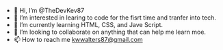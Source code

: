 - 👋 Hi, I’m @TheDevKev87
- 👀 I’m interested in learing to code for the fisrt time and tranfer into tech.
- 🌱 I’m currently learning HTML, CSS, and Jave Script.
- 💞️ I’m looking to collaborate on anything that can help me learn moe.
- 📫 How to reach me kwwalters87@gmail.com

<!---
TheDevKev87/TheDevKev87 is a ✨ special ✨ repository because its `README.md` (this file) appears on your GitHub profile.
You can click the Preview link to take a look at your changes.
--->

